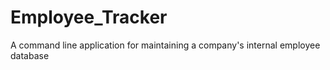 # Employee_Tracker
A command line application for maintaining a company's internal employee database
